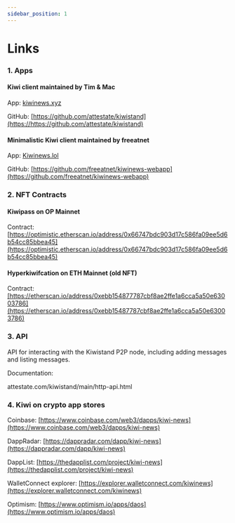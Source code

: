 ```yaml
---
sidebar_position: 1
---
```


# Links

### 1. Apps

#### Kiwi client maintained by Tim & Mac

App: <u>[kiwinews.xyz](https://kiwinews.xyz)</u>

GitHub: <u>[https://github.com/attestate/kiwistand](https://https://github.com/attestate/kiwistand)</u>

#### Minimalistic Kiwi client maintained by freeatnet

App: <u>[Kiwinews.lol](https://kiwinews.lol)</u>

GitHub: <u>[https://github.com/freeatnet/kiwinews-webapp](https://github.com/freeatnet/kiwinews-webapp)</u>

### 2. NFT Contracts

#### Kiwipass on OP Mainnet

Contract: <u>[https://optimistic.etherscan.io/address/0x66747bdc903d17c586fa09ee5d6b54cc85bbea45](https://optimistic.etherscan.io/address/0x66747bdc903d17c586fa09ee5d6b54cc85bbea45)</u>

#### Hyperkiwifcation on ETH Mainnet (old NFT)

Contract:<u>[https://etherscan.io/address/0xebb154877787cbf8ae2ffe1a6cca5a50e63003786](https://etherscan.io/address/0xebb15487787cbf8ae2ffe1a6cca5a50e63003786)</u>

### 3. API

API for interacting with the Kiwistand P2P node, including adding messages and listing messages.

Documentation:

attestate.com/kiwistand/main/http-api.html

### 4. Kiwi on crypto app stores

Coinbase: <u>[https://www.coinbase.com/web3/dapps/kiwi-news](https://www.coinbase.com/web3/dapps/kiwi-news)</u>

DappRadar: <u>[https://dappradar.com/dapp/kiwi-news](https://dappradar.com/dapp/kiwi-news)</u>

DappList: <u>[https://thedapplist.com/project/kiwi-news](https://thedapplist.com/project/kiwi-news)</u>

WalletConnect explorer: <u>[https://explorer.walletconnect.com/kiwinews](https://explorer.walletconnect.com/kiwinews)</u>

Optimism: <u>[https://www.optimism.io/apps/daos](https://www.optimism.io/apps/daos)</u>
